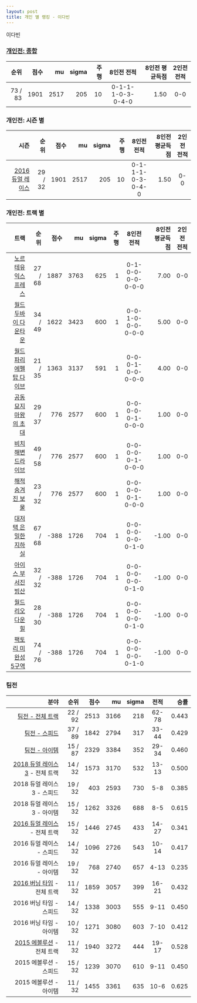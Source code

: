 ```yaml
---
layout: post
title: 개인 별 랭킹 - 이다빈
---
```


이다빈

### [개인전: 종합](../singles-full)

| 순위 | 점수 | mu | sigma | 주행 | 8인전 전적 | 8인전 평균득점 | 2인전 전적 |
|---:|---:|---:|---:|---:|:---:|---:|:---:|
| 73 / 83 | 1901 | 2517 | 205 | 10 | 0-1-1-1-0-3-0-4-0 | 1.50 | 0-0 |

### 개인전: 시즌 별

| 시즌 | 순위 | 점수 | mu | sigma | 주행 | 8인전 전적 | 8인전 평균득점 | 2인전 전적 |
|---:|---:|---:|---:|---:|---:|:---:|---:|:---:|
| [2016 듀얼 레이스](../singles-s2016_1) | 29 / 32 | 1901 | 2517 | 205 | 10 |  0-1-1-1-0-3-0-4-0 | 1.50 | 0-0 |

### 개인전: 트랙 별

| 트랙 | 순위 | 점수 | mu | sigma | 주행 | 8인전 전적 | 8인전 평균득점 | 2인전 전적 |
|---:|---:|---:|---:|---:|---:|:---:|---:|:---:|
| [노르테유 익스프레스](../noex) | 27 / 68 | 1887 | 3763 | 625 | 1 | 0-1-0-0-0-0-0-0-0 | 7.00 | 0-0 |
| [월드 두바이 다운타운](../dubai) | 34 / 49 | 1622 | 3423 | 600 | 1 | 0-0-1-0-0-0-0-0-0 | 5.00 | 0-0 |
| [월드 파리 에펠탑 다이브](../eifel) | 21 / 35 | 1363 | 3137 | 591 | 1 | 0-0-0-1-0-0-0-0-0 | 4.00 | 0-0 |
| [공동묘지 마왕의 초대](../mawang) | 29 / 37 | 776 | 2577 | 600 | 1 | 0-0-0-0-0-1-0-0-0 | 1.00 | 0-0 |
| [비치 해변 드라이브](../haebyun) | 49 / 58 | 776 | 2577 | 600 | 1 | 0-0-0-0-0-1-0-0-0 | 1.00 | 0-0 |
| [해적 숨겨진 보물](../haesumbo) | 23 / 32 | 776 | 2577 | 600 | 1 | 0-0-0-0-0-1-0-0-0 | 1.00 | 0-0 |
| [대저택 은밀한 지하실](../jeotaek) | 67 / 68 | -388 | 1726 | 704 | 1 | 0-0-0-0-0-0-0-1-0 | -1.00 | 0-0 |
| [아이스 부서진 빙산](../boobing) | 32 / 32 | -388 | 1726 | 704 | 1 | 0-0-0-0-0-0-0-1-0 | -1.00 | 0-0 |
| [월드 리오 다운힐](../rio) | 28 / 30 | -388 | 1726 | 704 | 1 | 0-0-0-0-0-0-0-1-0 | -1.00 | 0-0 |
| [팩토리 미완성 5구역](../district5) | 74 / 76 | -388 | 1726 | 704 | 1 | 0-0-0-0-0-0-0-1-0 | -1.00 | 0-0 |

### 팀전

| 분야 | 순위 | 점수 | mu | sigma | 전적 | 승률 |
|---:|---:|---:|---:|---:|:---:|---:|
| [팀전 - 전체 트랙](../team-full) | 22 / 92 | 2513 | 3166 | 218 | 62-78 | 0.443 |
| [팀전 - 스피드](../team-speed) | 37 / 89 | 1842 | 2794 | 317 | 33-44 | 0.429 |
| [팀전 - 아이템](../team-item) | 15 / 87 | 2329 | 3384 | 352 | 29-34 | 0.460 |
| [2018 듀얼 레이스 3](../teams-t2018_1) - 전체 트랙 | 14 / 32 | 1573 | 3170 | 532 | 13-13 | 0.500 |
| 2018 듀얼 레이스 3 - 스피드 | 19 / 32 | 403 | 2593 | 730 | 5-8 | 0.385 |
| 2018 듀얼 레이스 3 - 아이템 | 15 / 32 | 1262 | 3326 | 688 | 8-5 | 0.615 |
| [2016 듀얼 레이스](../teams-t2016_2) - 전체 트랙 | 15 / 32 | 1446 | 2745 | 433 | 14-27 | 0.341 |
| 2016 듀얼 레이스 - 스피드 | 14 / 32 | 1096 | 2726 | 543 | 10-14 | 0.417 |
| 2016 듀얼 레이스 - 아이템 | 19 / 32 | 768 | 2740 | 657 | 4-13 | 0.235 |
| [2016 버닝 타임](../teams-t2016_1) - 전체 트랙 | 11 / 32 | 1859 | 3057 | 399 | 16-21 | 0.432 |
| 2016 버닝 타임 - 스피드 | 14 / 32 | 1338 | 3003 | 555 | 9-11 | 0.450 |
| 2016 버닝 타임 - 아이템 | 10 / 32 | 1271 | 3080 | 603 | 7-10 | 0.412 |
| [2015 에볼루션](../teams-t2015_1) - 전체 트랙 | 11 / 32 | 1940 | 3272 | 444 | 19-17 | 0.528 |
| 2015 에볼루션 - 스피드 | 15 / 32 | 1239 | 3070 | 610 | 9-11 | 0.450 |
| 2015 에볼루션 - 아이템 | 11 / 32 | 1455 | 3361 | 635 | 10-6 | 0.625 |
